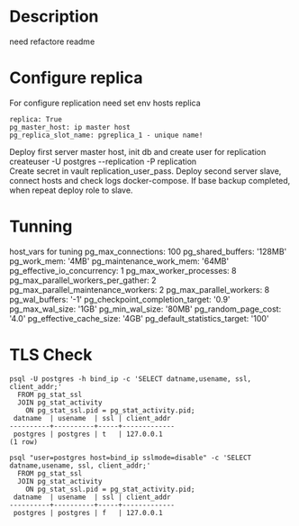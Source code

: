 # Description
need refactore readme

# Configure replica
For configure replication need set env hosts replica
```
replica: True
pg_master_host: ip master host
pg_replica_slot_name: pgreplica_1 - unique name!
```

Deploy first server master host, init db and create user for replication
createuser -U postgres --replication -P replication  
Create secret in vault replication_user_pass.
Deploy second server slave, connect hosts and check logs docker-compose. If base backup completed, when repeat deploy role to slave.

# Tunning
host_vars for tuning
pg_max_connections: 100
pg_shared_buffers: '128MB'
pg_work_mem: '4MB'
pg_maintenance_work_mem: '64MB'
pg_effective_io_concurrency: 1
pg_max_worker_processes: 8
pg_max_parallel_workers_per_gather: 2
pg_max_parallel_maintenance_workers: 2
pg_max_parallel_workers: 8
pg_wal_buffers: '-1'
pg_checkpoint_completion_target: '0.9'
pg_max_wal_size: '1GB'
pg_min_wal_size: '80MB'
pg_random_page_cost: '4.0'
pg_effective_cache_size: '4GB'
pg_default_statistics_target: '100'

# TLS Check 
```
psql -U postgres -h bind_ip -c 'SELECT datname,usename, ssl, client_addr;'
  FROM pg_stat_ssl
  JOIN pg_stat_activity
    ON pg_stat_ssl.pid = pg_stat_activity.pid;
 datname  | usename  | ssl | client_addr
----------+----------+-----+-------------
 postgres | postgres | t   | 127.0.0.1
(1 row)
```

```
psql "user=postgres host=bind_ip sslmode=disable" -c 'SELECT datname,usename, ssl, client_addr;'
  FROM pg_stat_ssl
  JOIN pg_stat_activity
    ON pg_stat_ssl.pid = pg_stat_activity.pid;
 datname  | usename  | ssl | client_addr
----------+----------+-----+-------------
 postgres | postgres | f   | 127.0.0.1
```
